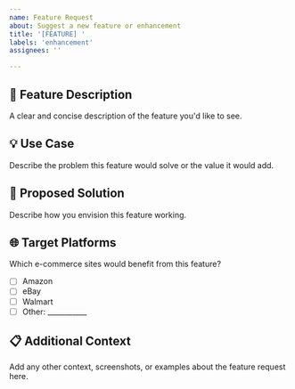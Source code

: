 ```yaml
---
name: Feature Request
about: Suggest a new feature or enhancement
title: '[FEATURE] '
labels: 'enhancement'
assignees: ''

---
```


## 🚀 Feature Description
A clear and concise description of the feature you'd like to see.

## 💡 Use Case
Describe the problem this feature would solve or the value it would add.

## 🎯 Proposed Solution
Describe how you envision this feature working.

## 🌐 Target Platforms
Which e-commerce sites would benefit from this feature?
- [ ] Amazon
- [ ] eBay  
- [ ] Walmart
- [ ] Other: ___________

## 📋 Additional Context
Add any other context, screenshots, or examples about the feature request here.